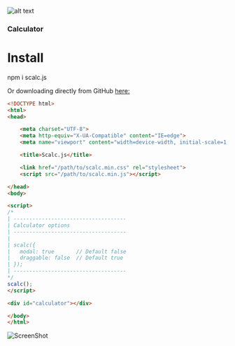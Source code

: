 ![alt text](https://raw.githubusercontent.com/Renexo-git/Scalc.js/master/img/scalc.png)
### Calculator

# Install

npm i scalc.js

Or downloading directly from GitHub [here: ](https://github.com/LS-Git0/Scalc.js/archive/refs/heads/master.zip)

```html
<!DOCTYPE html>
<html>
<head>

    <meta charset="UTF-8">
    <meta http-equiv="X-UA-Compatible" content="IE=edge">
    <meta name="viewport" content="width=device-width, initial-scale=1, maximum-scale=1, user-scalable=no">

    <title>Scalc.js</title>

    <link href="/path/to/scalc.min.css" rel="stylesheet">
    <script src="/path/to/scalc.min.js"></script>

</head>
<body>

<script>
/*
| ------------------------------------
| Calculator options
| ------------------------------------
|
| scalc({
|   modal: true       // Default false
|   draggable: false  // Default true
| });
| ------------------------------------
*/
scalc();
</script>

<div id="calculator"></div>

</body>
</html>
```

![ScreenShot](https://raw.githubusercontent.com/Renexo-git/Scalc.js/master/img/screenshot.png)
